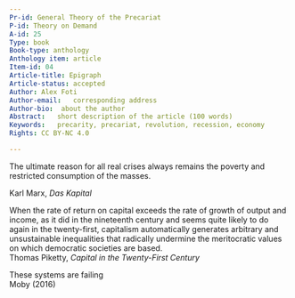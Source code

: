 ```yaml
---
Pr-id: General Theory of the Precariat
P-id: Theory on Demand
A-id: 25
Type: book
Book-type: anthology
Anthology item: article
Item-id: 04
Article-title: Epigraph
Article-status: accepted
Author: Alex Foti
Author-email:   corresponding address
Author-bio:  about the author
Abstract:   short description of the article (100 words)
Keywords:   precarity, precariat, revolution, recession, economy
Rights: CC BY-NC 4.0

---
```



The ultimate reason for all real crises always remains the poverty and
restricted consumption of the masses.

Karl Marx, *Das Kapital*

When the rate of return on capital exceeds the rate of growth of output
and income, as it did in the nineteenth century and seems quite likely
to do again in the twenty-first, capitalism automatically generates
arbitrary and unsustainable inequalities that radically undermine the
meritocratic values on which democratic societies are based.\
Thomas Piketty,<span id="quote_book_link_21400363"
class="anchor"></span> *Capital in the Twenty-First Century*

These systems are failing\
Moby (2016)
